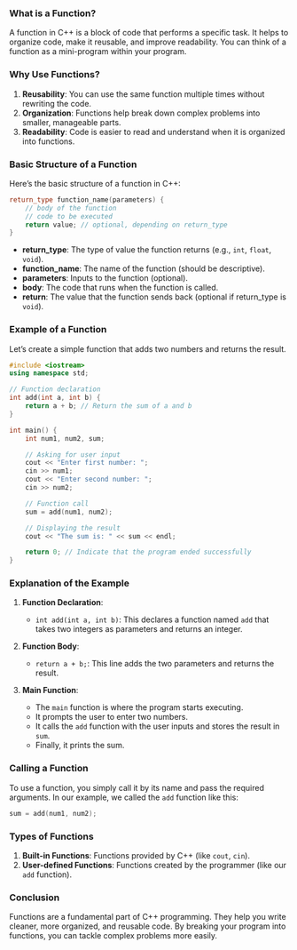 ### What is a Function?

A function in C++ is a block of code that performs a specific task. It helps to organize code, make it reusable, and improve readability. You can think of a function as a mini-program within your program.

### Why Use Functions?

1. **Reusability**: You can use the same function multiple times without rewriting the code.
2. **Organization**: Functions help break down complex problems into smaller, manageable parts.
3. **Readability**: Code is easier to read and understand when it is organized into functions.

### Basic Structure of a Function

Here’s the basic structure of a function in C++:

```cpp
return_type function_name(parameters) {
    // body of the function
    // code to be executed
    return value; // optional, depending on return_type
}
```

- **return_type**: The type of value the function returns (e.g., `int`, `float`, `void`).
- **function_name**: The name of the function (should be descriptive).
- **parameters**: Inputs to the function (optional).
- **body**: The code that runs when the function is called.
- **return**: The value that the function sends back (optional if return_type is `void`).

### Example of a Function

Let’s create a simple function that adds two numbers and returns the result.

```cpp
#include <iostream>
using namespace std;

// Function declaration
int add(int a, int b) {
    return a + b; // Return the sum of a and b
}

int main() {
    int num1, num2, sum;

    // Asking for user input
    cout << "Enter first number: ";
    cin >> num1;
    cout << "Enter second number: ";
    cin >> num2;

    // Function call
    sum = add(num1, num2);

    // Displaying the result
    cout << "The sum is: " << sum << endl;

    return 0; // Indicate that the program ended successfully
}
```

### Explanation of the Example

1. **Function Declaration**: 
   - `int add(int a, int b)`: This declares a function named `add` that takes two integers as parameters and returns an integer.

2. **Function Body**: 
   - `return a + b;`: This line adds the two parameters and returns the result.

3. **Main Function**: 
   - The `main` function is where the program starts executing.
   - It prompts the user to enter two numbers.
   - It calls the `add` function with the user inputs and stores the result in `sum`.
   - Finally, it prints the sum.

### Calling a Function

To use a function, you simply call it by its name and pass the required arguments. In our example, we called the `add` function like this:

```cpp
sum = add(num1, num2);
```

### Types of Functions

1. **Built-in Functions**: Functions provided by C++ (like `cout`, `cin`).
2. **User-defined Functions**: Functions created by the programmer (like our `add` function).

### Conclusion

Functions are a fundamental part of C++ programming. They help you write cleaner, more organized, and reusable code. By breaking your program into functions, you can tackle complex problems more easily.

